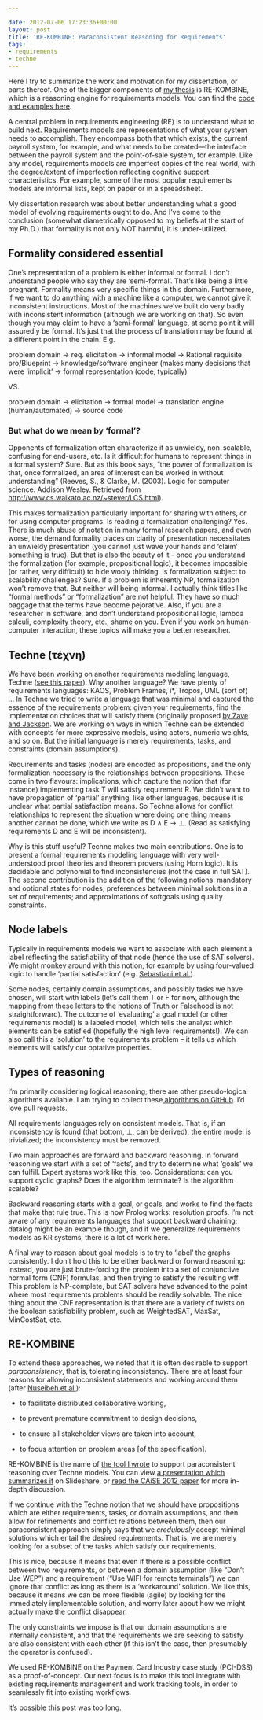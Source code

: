 ```yaml
---

date: 2012-07-06 17:23:36+00:00
layout: post
title: 'RE-KOMBINE: Paraconsistent Reasoning for Requirements'
tags:
- requirements
- techne
---
```


Here I try to summarize the work and motivation for my dissertation, or parts thereof. One of the bigger components of [my thesis](http://fink08.files.wordpress.com/2005/03/ernst_neil_a_201206_phd_thesis.pdf) is RE-KOMBINE, which is a reasoning engine for requirements models. You can find the [code and examples here](http://github.com/neilernst/Techne-TMS).


A central problem in requirements engineering (RE) is to understand what to build next. Requirements models are representations of what your system needs to accomplish. They encompass both that which exists, the current payroll system, for example, and what needs to be created—the interface between the payroll system and the point-of-sale system, for example. Like any model, requirements models are imperfect copies of the real world, with the degree/extent of imperfection reflecting cognitive support characteristics. For example, some of the most popular requirements models are informal lists, kept on paper or in a spreadsheet.

My dissertation research was about better understanding what a good model of evolving requirements ought to do. And I’ve come to the conclusion (somewhat diametrically opposed to my beliefs at the start of my Ph.D.) that formality is not only NOT harmful, it is under-utilized.


## Formality considered essential


One’s representation of a problem is either informal or formal. I don’t understand people who say they are ‘semi-formal’. That’s like being a little pregnant. Formality means very specific things in this domain. Furthermore, if we want to do anything with a machine like a computer, we cannot give it inconsistent instructions. Most of the machines we’ve built do very badly with inconsistent information (although we are working on that). So even though you may claim to have a ‘semi-formal’ language, at some point it will assuredly be formal. It’s just that the process of translation may be found at a different point in the chain. E.g.

problem domain → req. elicitation → informal model → Rational requisite pro/Blueprint → knowledge/software engineer (makes many decisions that were ‘implicit’ → formal representation (code, typically)

VS.

problem domain → elicitation → formal model → translation engine (human/automated) → source code


### But what do we mean by ‘formal’?


Opponents of formalization often characterize it as unwieldy, non-scalable, confusing for end-users, etc. Is it difficult for humans to represent things in a formal system? Sure.
But as this book says, “the power of formalization is that, once formalized, an area of interest can be worked in without understanding” (Reeves, S., & Clarke, M. (2003). Logic for computer science. Addison Wesley. Retrieved from http://www.cs.waikato.ac.nz/~stever/LCS.html).

This makes formalization particularly important for sharing with others, or for using computer programs. Is reading a formalization challenging? Yes. There is much abuse of notation in many formal research papers, and even worse, the demand formality places on clarity of presentation necessitates an unwieldy presentation (you cannot just wave your hands and ‘claim’ something is true). But that is also the beauty of it - once you understand the formalization (for example, propositional logic), it becomes impossible (or rather, very difficult) to hide wooly thinking. Is formalization subject to scalability challenges? Sure. If a problem is inherently NP, formalization won’t remove that. But neither will being informal. I actually think titles like “formal methods” or “formalization” are not helpful. They have so much baggage that the terms have become pejorative. Also, if you are a researcher in software, and don’t understand propositional logic, lambda calculi, complexity theory, etc., shame on you. Even if you work on human-computer interaction, these topics will make you a better researcher.


## Techne (τέχνη)


We have been working on another requirements modeling language, Techne ([see this paper](http://jureta.net/papers/techne-RE10.pdf)). Why another language? We have plenty of requirements languages: KAOS, Problem Frames, i*, Tropos, UML (sort of) … In Techne we tried to write a language that was minimal and captured the essence of the requirements problem: given your requirements, find the implementation choices that will satisfy them (originally proposed [by Zave and Jackson](http://mcs.open.ac.uk/mj665/fourdc.pdf). We are working on ways in which Techne can be extended with concepts for more expressive models, using actors, numeric weights, and so on. But the initial language is merely requirements, tasks, and constraints (domain assumptions).

Requirements and tasks (nodes) are encoded as propositions, and the only formalization necessary is the relationships between propositions. These come in two flavours: implications, which capture the notion that (for instance) implementing task T will satisfy requirement R. We didn’t want to have propagation of ‘partial’ anything, like other languages, because it is unclear what partial satisfaction means. So Techne allows for conflict relationships to represent the situation where doing one thing means another cannot be done, which we write as D ∧ E → ⊥. (Read as satisfying requirements D and E will be inconsistent).

Why is this stuff useful? Techne makes two main contributions. One is to present a formal requirements modeling language with very well-understood proof theories and theorem provers (using Horn logic). It is decidable and polynomial to find inconsistencies (not the case in full SAT). The second contribution is the addition of the following notions: mandatory and optional states for nodes; preferences between minimal solutions in a set of requirements; and approximations of softgoals using quality constraints.


## Node labels


Typically in requirements models we want to associate with each element a label reflecting the satisfiability of that node (hence the use of SAT solvers). We might monkey around with this notion, for example by using four-valued logic to handle ‘partial satisfaction’ (e.g. [Sebastiani et al.](http://scholar.google.com/citations?view_op=view_citation&hl=en&citation_for_view=ulB0WtkAAAAJ:Tyk-4Ss8FVUC)).

Some nodes, certainly domain assumptions, and possibly tasks we have chosen, will start with labels (let’s call them T or F for now, although the mapping from these letters to the notions of Truth or Falsehood is not straightforward). The outcome of ‘evaluating’ a goal model (or other requirements model) is a labeled model, which tells the analyst which elements can be satisfied (hopefully the high level requirements!). We can also call this a ‘solution’ to the requirements problem – it tells us which elements will satisfy our optative properties.


## Types of reasoning


I’m primarily considering logical reasoning; there are other pseudo-logical algorithms available. I am trying to collect these[ algorithms on GitHub](https://github.com/neilernst/goal-reasoning). I’d love pull requests.

All requirements languages rely on consistent models. That is, if an inconsistency is found (that bottom, ⊥, can be derived), the entire model is trivialized; the inconsistency must be removed.

Two main approaches are forward and backward reasoning. In forward reasoning we start with a set of ‘facts’, and try to determine what ‘goals’ we can fulfill. Expert systems work like this, too. Considerations: can you support cyclic graphs? Does the algorithm terminate? Is the algorithm scalable?

Backward reasoning starts with a goal, or goals, and works to find the facts that make that rule true. This is how Prolog works: resolution proofs. I’m not aware of any requirements languages that support backward chaining; datalog might be an example though, and if we generalize requirements models as KR systems, there is a lot of work here.

A final way to reason about goal models is to try to ‘label’ the graphs consistently. I don’t hold this to be either backward or forward reasoning: instead, you are just brute-forcing the problem into a set of conjunctive normal form (CNF) formulas, and then trying to satisfy the resulting wff. This problem is NP-complete, but SAT solvers have advanced to the point where most requirements problems should be readily solvable. The nice thing about the CNF representation is that there are a variety of twists on the boolean satisfiability problem, such as WeightedSAT, MaxSat, MinCostSat, etc.


## RE-KOMBINE


To extend these approaches, we noted that it is often desirable to support _paraconsistency_, that is, tolerating inconsistency. There are at least four reasons for allowing inconsistent statements and working around them (after [Nuseibeh et al.](http://www.sciencedirect.com/science/article/B6V0N-43RHW98-9/2/c3ddc41fdcf7e06032699f48ba18ad70)):



	
  * to facilitate distributed collaborative working,

	
  * to prevent premature commitment to design decisions,

	
  * to ensure all stakeholder views are taken into account,

	
  * to focus attention on problem areas [of the specification].


RE-KOMBINE is the name of [the tool I wrote](http://github.com/neilernst/Techne-TMS) to support paraconsistent reasoning over Techne models. You can view [a presentation which summarizes it](http://www.slideshare.net/NeilErnst/supporting-agile-requirements-evolution-via-paraconsistent-reasoining) on Slideshare, or [read the CAiSE 2012 paper](http://fink08.files.wordpress.com/2005/03/caise-incons.pdf) for more in-depth discussion.

If we continue with the Techne notion that we should have propositions which are either requirements, tasks, or domain assumptions, and then allow for refinements and conflict relations between them, then our paraconsistent approach simply says that we _credulously_ accept minimal solutions which entail the desired requirements. That is, we are merely looking for a subset of the tasks which satisfy our requirements.

This is nice, because it means that even if there is a possible conflict between two requirements, or between a domain assumption (like “Don’t Use WEP”) and a requirement (“Use WIFI for remote terminals”) we can ignore that conflict as long as there is a ‘workaround’ solution. We like this, because it means we can be more flexible (agile) by looking for the immediately implementable solution, and worry later about how we might actually make the conflict disappear.

The only constraints we impose is that our domain assumptions are internally consistent, and that the requirements we are seeking to satisfy are also consistent with each other (if this isn’t the case, then presumably the operator is confused).

We used RE-KOMBINE on the Payment Card Industry case study (PCI-DSS) as a proof-of-concept. Our next focus is to make this tool integrate with existing requirements management and work tracking tools, in order to seamlessly fit into existing workflows.

It’s possible this post was too long.
